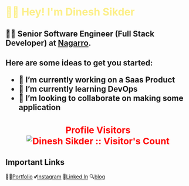 <h1 style="color:#fcef88"> <b>👋🏻 Hey! I'm Dinesh Sikder </b></h1>
<h2> 👨‍💻 Senior Software Engineer (Full Stack Developer) at <a href="https://www.nagarro.com/en">Nagarro</a>.<h2>

Here are some ideas to get you started:

- 🔭 I’m currently working on a Saas Product
- 🌱 I’m currently learning DevOps
- 👯 I’m looking to collaborate on making some application

<center>
<h3 style="color:red" align="center"> 
Profile Visitors
<br>
<img align="center" src="https://profile-counter.glitch.me/{Dineshsikder}/count.svg" alt="Dinesh Sikder :: Visitor's Count" />
</h3>
</center>

## Important Links

👨‍💻[Portfolio](https://dineshsikder.github.io/)
💕[Instagram](https://www.instagram.com/dinesh_sikder/)
🙌[Linked In](https://www.linkedin.com/in/dinesh-sikder-42886111a/)
🔍[blog](https://www.dstechguru.com/)
